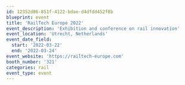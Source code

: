 ```yaml
---
id: 12352d86-851f-4122-bdae-d4dfdd452f8b
blueprint: event
title: 'RailTech Europe 2022'
event_description: 'Exhibition and conference on rail innovation'
event_location: 'Utrecht, Netherlands'
event_date_field:
  start: '2022-03-22'
  end: '2022-03-24'
event_website: 'https://railtech-europe.com'
booth_number: '321'
categories: rail
event_type: event
---
```

